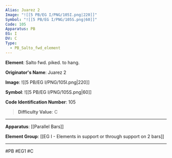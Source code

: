 ```yaml
---
Alias: Juarez 2
Image: "![[5 PB/EG I/PNG/105I.png|220]]"
Symbol: "![[5 PB/EG I/PNG/105S.png|60]]"
Code: 105
Apparatus: PB
EG: I
DV: C
Type:
  - PB_Salto_fwd_element
---
```

**Element**: Salto fwd. piked. to hang.

**Originator's Name**: Juarez 2

**Image**:
![[5 PB/EG I/PNG/105I.png|220]]

**Symbol**:
![[5 PB/EG I/PNG/105S.png|60]]

**Code Identification Number**: 105

>**Difficulty Value**: C

___
**Apparatus**: [[Parallel Bars]]

**Element Group**: [[EG I - Elements in support or through support on 2 bars]]
___
#PB #EG1 #C
